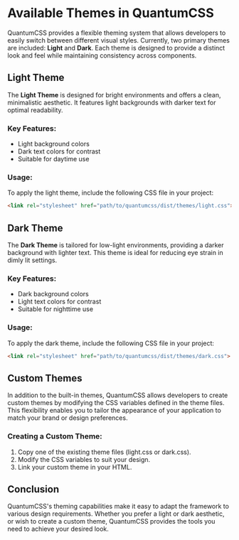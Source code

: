 # Available Themes in QuantumCSS

QuantumCSS provides a flexible theming system that allows developers to easily switch between different visual styles. Currently, two primary themes are included: **Light** and **Dark**. Each theme is designed to provide a distinct look and feel while maintaining consistency across components.

## Light Theme

The **Light Theme** is designed for bright environments and offers a clean, minimalistic aesthetic. It features light backgrounds with darker text for optimal readability.

### Key Features:
- Light background colors
- Dark text colors for contrast
- Suitable for daytime use

### Usage:
To apply the light theme, include the following CSS file in your project:

```html
<link rel="stylesheet" href="path/to/quantumcss/dist/themes/light.css">
```

## Dark Theme

The **Dark Theme** is tailored for low-light environments, providing a darker background with lighter text. This theme is ideal for reducing eye strain in dimly lit settings.

### Key Features:
- Dark background colors
- Light text colors for contrast
- Suitable for nighttime use

### Usage:
To apply the dark theme, include the following CSS file in your project:

```html
<link rel="stylesheet" href="path/to/quantumcss/dist/themes/dark.css">
```

## Custom Themes

In addition to the built-in themes, QuantumCSS allows developers to create custom themes by modifying the CSS variables defined in the theme files. This flexibility enables you to tailor the appearance of your application to match your brand or design preferences.

### Creating a Custom Theme:
1. Copy one of the existing theme files (light.css or dark.css).
2. Modify the CSS variables to suit your design.
3. Link your custom theme in your HTML.

## Conclusion

QuantumCSS's theming capabilities make it easy to adapt the framework to various design requirements. Whether you prefer a light or dark aesthetic, or wish to create a custom theme, QuantumCSS provides the tools you need to achieve your desired look.